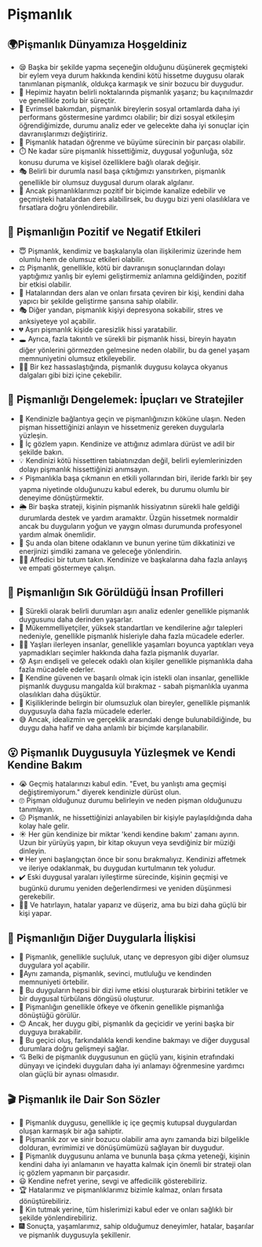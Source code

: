 # Pişmanlık

## 🌍Pişmanlık Dünyamıza Hoşgeldiniz

* 😪 Başka bir şekilde yapma seçeneğin olduğunu düşünerek geçmişteki bir eylem veya durum hakkında kendini kötü hissetme duygusu olarak tanımlanan pişmanlık, oldukça karmaşık ve sinir bozucu bir duygudur.
* 💑 Hepimiz hayatın belirli noktalarında pişmanlık yaşarız; bu kaçınılmazdır ve genellikle zorlu bir süreçtir.
* 🧬 Evrimsel bakımdan, pişmanlık bireylerin sosyal ortamlarda daha iyi performans göstermesine yardımcı olabilir; bir dizi sosyal etkileşim öğrendiğimizde, durumu analiz eder ve gelecekte daha iyi sonuçlar için davranışlarımızı değiştiririz.
* 🔄 Pişmanlık hatadan öğrenme ve büyüme sürecinin bir parçası olabilir.
* ⏱️ Ne kadar süre pişmanlık hissettiğimiz, duygusal yoğunluğa, söz konusu duruma ve kişisel özelliklere bağlı olarak değişir.
* 🎭 Belirli bir durumla nasıl başa çıktığımızı yansıtırken, pişmanlık genellikle bir olumsuz duygusal durum olarak algılanır.
* 🔮 Ancak pişmanlıklarımızı pozitif bir biçimde kanalize edebilir ve geçmişteki hatalardan ders alabilirsek, bu duygu bizi yeni olasılıklara ve fırsatlara doğru yönlendirebilir.

## 💫 Pişmanlığın Pozitif ve Negatif Etkileri

* 😇 Pişmanlık, kendimiz ve başkalarıyla olan ilişkilerimiz üzerinde hem olumlu hem de olumsuz etkileri olabilir.
* ⚖️ Pişmanlık, genellikle, kötü bir davranışın sonuçlarından dolayı yaptığımız yanlış bir eylemi geliştirmemiz anlamına geldiğinden, pozitif bir etkisi olabilir.
* 🎁 Hatalarından ders alan ve onları fırsata çeviren bir kişi, kendini daha yapıcı bir şekilde geliştirme şansına sahip olabilir.
* 🎭 Diğer yandan, pişmanlık kişiyi depresyona sokabilir, stres ve anksiyeteye yol açabilir.
* 💔 Aşırı pişmanlık kişide çaresizlik hissi yaratabilir.
* 🕳️ Ayrıca, fazla takıntılı ve sürekli bir pişmanlık hissi, bireyin hayatın diğer yönlerini görmezden gelmesine neden olabilir, bu da genel yaşam memnuniyetini olumsuz etkileyebilir.
* 🏄‍♀️ Bir kez hassaslaştığında, pişmanlık duygusu kolayca okyanus dalgaları gibi bizi içine çekebilir.

## 🚀 Pişmanlığı Dengelemek: İpuçları ve Stratejiler

* 🧚 Kendinizle bağlantıya geçin ve pişmanlığınızın köküne ulaşın. Neden pişman hissettiğinizi anlayın ve hissetmeniz gereken duygularla yüzleşin.
* 📒 İç gözlem yapın. Kendinize ve attığınız adımlara dürüst ve adil bir şekilde bakın.
* 💡 Kendinizi kötü hissettiren tabiatınızdan değil, belirli eylemlerinizden dolayı pişmanlık hissettiğinizi anımsayın.
* ⚡ Pişmanlıkla başa çıkmanın en etkili yollarından biri, ileride farklı bir şey yapma niyetinde olduğunuzu kabul ederek, bu durumu olumlu bir deneyime dönüştürmektir.
* 🌦️ Bir başka strateji, kişinin pişmanlık hissiyatının sürekli hale geldiği durumlarda destek ve yardım aramaktır. Üzgün hissetmek normaldir ancak bu duyguların yoğun ve yaygın olması durumunda profesyonel yardım almak önemlidir.
* 💖 Şu anda olan bitene odaklanın ve bunun yerine tüm dikkatinizi ve enerjinizi şimdiki zamana ve geleceğe yönlendirin.
* 🧘‍♂️ Affedici bir tutum takın. Kendinize ve başkalarına daha fazla anlayış ve empati göstermeye çalışın.

## 🔎 Pişmanlığın Sık Görüldüğü İnsan Profilleri

* 🤔 Sürekli olarak belirli durumları aşırı analiz edenler genellikle pişmanlık duygusunu daha derinden yaşarlar.
* 👿 Mükemmelliyetçiler, yüksek standartları ve kendilerine ağır talepleri nedeniyle, genellikle pişmanlık hisleriyle daha fazla mücadele ederler.
* 🧙‍♂️ Yaşları ilerleyen insanlar, genellikle yaşamları boyunca yaptıkları veya yapmadıkları seçimler hakkında daha fazla pişmanlık duyarlar.
* 😰 Aşırı endişeli ve gelecek odaklı olan kişiler genellikle pişmanlıkla daha fazla mücadele ederler.
* 🎈 Kendine güvenen ve başarılı olmak için istekli olan insanlar, genellikle pişmanlık duygusu mangalda kül bırakmaz - sabah pişmanlıkla uyanma olasılıkları daha düşüktür.
* 🌌 Kişiliklerinde belirgin bir olumsuzluk olan bireyler, genellikle pişmanlık duygusuyla daha fazla mücadele ederler.
* 😅 Ancak, idealizmin ve gerçeklik arasındaki denge bulunabildiğinde, bu duygu daha hafif ve daha anlamlı bir biçimde karşılanabilir.

## 😮 Pişmanlık Duygusuyla Yüzleşmek ve Kendi Kendine Bakım

* 😭 Geçmiş hatalarınızı kabul edin. "Evet, bu yanlıştı ama geçmişi değiştiremiyorum." diyerek kendinizle dürüst olun.
* 🙄 Pişman olduğunuz durumu belirleyin ve neden pişman olduğunuzu tanımlayın.
* 😖 Pişmanlık, ne hissettiğinizi anlayabilen bir kişiyle paylaşıldığında daha kolay hale gelir.
* ☀️ Her gün kendinize bir miktar 'kendi kendine bakım' zamanı ayırın. Uzun bir yürüyüş yapın, bir kitap okuyun veya sevdiğiniz bir müziği dinleyin.
* 💔 Her yeni başlangıçtan önce bir sonu bırakmalıyız. Kendinizi affetmek ve ileriye odaklanmak, bu duygudan kurtulmanın tek yoludur.
* ✔️ Eski duygusal yaraları iyileştirme sürecinde, kişinin geçmişi ve bugünkü durumu yeniden değerlendirmesi ve yeniden düşünmesi gerekebilir.
* 🏃‍♀️ Ve hatırlayın, hatalar yaparız ve düşeriz, ama bu bizi daha güçlü bir kişi yapar.

## 💓 Pişmanlığın Diğer Duygularla İlişkisi

* 👤 Pişmanlık, genellikle suçluluk, utanç ve depresyon gibi diğer olumsuz duygulara yol açabilir.
* 🔀Aynı zamanda, pişmanlık, sevinci, mutluluğu ve kendinden memnuniyeti örtebilir.
* 🎢 Bu duyguların hepsi bir dizi ivme etkisi oluşturarak birbirini tetikler ve bir duygusal türbülans döngüsü oluşturur.
* 🤝 Pişmanlığın genellikle öfkeye ve öfkenin genellikle pişmanlığa dönüştüğü görülür.
* 😊 Ancak, her duygu gibi, pişmanlık da geçicidir ve yerini başka bir duyguya bırakabilir.
* 🎀 Bu geçici oluş, farkındalıkla kendi kendine bakmayı ve diğer duygusal durumlara doğru gelişmeyi sağlar.
* 💘 Belki de pişmanlık duygusunun en güçlü yanı, kişinin etrafındaki dünyayı ve içindeki duyguları daha iyi anlamayı öğrenmesine yardımcı olan güçlü bir aynası olmasıdır.

## 🎬 Pişmanlık ile Dair Son Sözler

* 💟 Pişmanlık duygusu, genellikle iç içe geçmiş kutupsal duygulardan oluşan karmaşık bir ağa sahiptir.
* 🦋 Pişmanlık zor ve sinir bozucu olabilir ama aynı zamanda bizi bilgelikle dolduran, evrimimizi ve dönüşümümüzü sağlayan bir duygudur.
* 💭 Pişmanlık duygusunu anlama ve bununla başa çıkma yeteneği, kişinin kendini daha iyi anlamanın ve hayatta kalmak için önemli bir strateji olan iç gözlem yapmanın bir parçasıdır.
* 😃 Kendine nefret yerine, sevgi ve affedicilik gösterebiliriz.
* 🏆 Hatalarımız ve pişmanlıklarımız bizimle kalmaz, onları fırsata dönüştürebiliriz.
* 🔄 Kin tutmak yerine, tüm hislerimizi kabul eder ve onları sağlıklı bir şekilde yönlendirebiliriz.
* 🎆 Sonuçta, yaşamlarımız, sahip olduğumuz deneyimler, hatalar, başarılar ve pişmanlık duygusuyla şekillenir.
